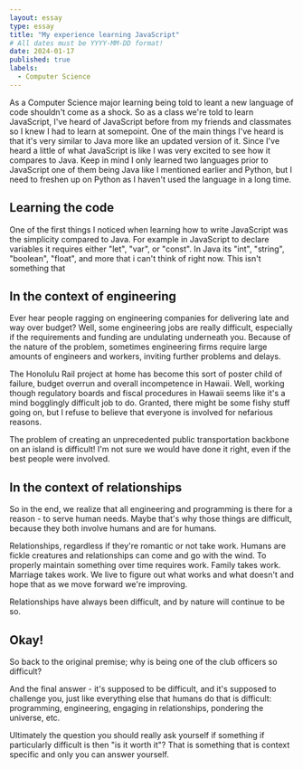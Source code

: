 ```yaml
---
layout: essay
type: essay
title: "My experience learning JavaScript"
# All dates must be YYYY-MM-DD format!
date: 2024-01-17
published: true
labels:
  - Computer Science
---
```


As a Computer Science major learning being told to leant a new language of code shouldn't come as a shock. So as a class we're told to learn JavaScript, I've heard of JavaScript before from my friends and classmates so I knew I had to learn at somepoint. 
One of the main things I've heard is that it's very similar to Java more like an updated version of it. Since I've heard a little of what JavaScript is like I was very excited to see how it compares to Java. Keep in mind I only learned two languages prior to JavaScript
one of them being Java like I mentioned earlier and Python, but I need to freshen up on Python as I haven't used the language in a long time.

## Learning the code

One of the first things I noticed when learning how to write JavaScript was the simplicity compared to Java. For example in JavaScript to declare variables it requires either "let", "var", or "const". In Java its "int", "string", "boolean", "float", and more that i can't think of right now. This isn't something that 

## In the context of engineering

Ever hear people ragging on engineering companies for delivering late and way over budget? Well, some engineering jobs are really difficult, especially if the requirements and funding are undulating underneath you. Because of the nature of the problem, sometimes engineering firms require large amounts of engineers and workers, inviting further problems and delays.

The Honolulu Rail project at home has become this sort of poster child of failure, budget overrun and overall incompetence in Hawaii. Well, working though regulatory boards and fiscal procedures in Hawaii seems like it's a mind bogglingly difficult job to do. Granted, there might be some fishy stuff going on, but I refuse to believe that everyone is involved for nefarious reasons.

The problem of creating an unprecedented public transportation backbone on an island is difficult! I'm not sure we would have done it right, even if the best people were involved.

## In the context of relationships

So in the end, we realize that all engineering and programming is there for a reason - to serve human needs. Maybe that's why those things are difficult, because they both involve humans and are for humans.

Relationships, regardless if they're romantic or not take work. Humans are fickle creatures and relationships can come and go with the wind. To properly maintain something over time requires work. Family takes work. Marriage takes work. We live to figure out what works and what doesn't and hope that as we move forward we're improving.

Relationships have always been difficult, and by nature will continue to be so.

## Okay!

So back to the original premise; why is being one of the club officers so difficult?

And the final answer - it's supposed to be difficult, and it's supposed to challenge you, just like everything else that humans do that is difficult: programming, engineering, engaging in relationships, pondering the universe, etc.

Ultimately the question you should really ask yourself if something if particularly difficult is then "is it worth it"? That is something that is context specific and only you can answer yourself.
